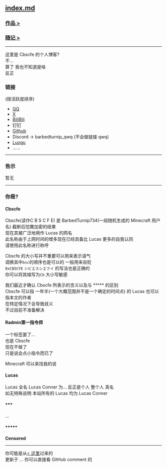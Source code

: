 ## [index.md](/port)

### [作品 >](/software/index)
### [随记 >](/notes/index)

---

这里是 Cbscfe 的个人博客?\
不...\
算了 我也不知道是啥\
反正

### 链接
(按活跃度排序)
- [QQ](user.qzone.qq.com/2567181665)
- [X](https://x.com/Cbscfe)
- [BiliBili](https://space.bilibili.com/3546606471219987)
- 钉钉
- [Github](https://github.com/BarbTurnip437)
- Discord -> barbedturnip_qwq (不会做链接 qwq)
- [Luogu](https://www.luogu.com.cn/user/767126 "由于某些原因可能看不到这里面的内容")
- ......

---

### 告示
暂无

---

### 你是?

#### Cbscfe
Cbscfe(读作C B S C F E) 是 BarbedTurnip734(一段随机生成的 Minecraft 用户名) 截断后恺撒加密的结果\
现在其被广泛地用作 Lucas 的网名\
此名称由于上网时间的增多现在已经具备比 Lucas 更多的自我认同\
请使用此名称进行称呼

Cbscfe 的大小写并不重要可以用来表示语气\
调换其中`bsc`的顺序也是可以的 一般用来自贬\
`0xCB5CFE` `シビエスシエフイ` 的写法也是正确的\
你可以将其缩写为`Cb` 大小写敏感

我们最近才确认 Cbscfe 所表示的含义以及与 ***** 的区别\
Cbscfe 可以指 一年半(一个大概范围并不是一个确定的时间点) 的 Lucas 也可以指本文的作者\
在特定情况下会导致歧义\
不过目前不准备解决

#### Radmin第一指令师
一个标签罢了...\
也是 Cbscfe\
现在不做了\
只是说会点小指令而已了

Minecraft 可以来找我的说

#### Lucas
Lucas 全名 Lucas Conner 为... 反正是个人 整个人 真名\
如无特殊说明 本站所有的 Lucas 均为 Lucas Conner

#### ***
...

#### *****
**Censored**  

---

你可能是从[< 这里](https://libps.github.io/zh/introduction/member/Lucas "libps.github.io")过来的\
更新于 ... 你可以直接看 GitHub comment 的
